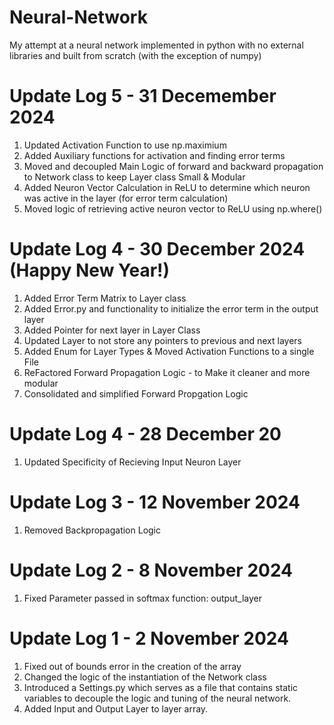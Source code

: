 # Neural-Network
My attempt at a neural network implemented in python with no external libraries and built from scratch (with the exception of numpy)


# Update Log 5 - 31 Decemember 2024
1. Updated Activation Function to use np.maximium
2. Added Auxiliary functions for activation and finding error terms
3. Moved and decoupled Main Logic of forward and backward propagation to Network class to keep Layer class Small & Modular
4. Added Neuron Vector Calculation in ReLU to determine which neuron was active in the layer (for error term calculation)
5. Moved logic of retrieving active neuron vector to ReLU using np.where()

# Update Log 4 - 30 December 2024 (Happy New Year!)
1. Added Error Term Matrix to Layer class
2. Added Error.py and functionality to initialize the error term in the output layer
3. Added Pointer for next layer in Layer Class
4. Updated Layer to not store any pointers to previous and next layers
5. Added Enum for Layer Types & Moved Activation Functions to a single File
6. ReFactored Forward Propagation Logic - to Make it cleaner and more modular
7. Consolidated and simplified Forward Propgation Logic

# Update Log 4 - 28 December 20
1. Updated Specificity of Recieving Input Neuron Layer

# Update Log 3 - 12 November 2024
1. Removed Backpropagation Logic

# Update Log 2 - 8 November 2024
1. Fixed Parameter passed in softmax function: output_layer

# Update Log 1 - 2 November 2024
1. Fixed out of bounds error in the creation of the array
2. Changed the logic of the instantiation of the Network class
3. Introduced a Settings.py which serves as a file that contains static variables to decouple the logic and tuning of the neural network.
4. Added Input and Output Layer to layer array.